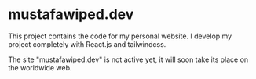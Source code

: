 # mustafawiped.dev

This project contains the code for my personal website. I develop my project completely with React.js and tailwindcss. 

The site "mustafawiped.dev" is not active yet, it will soon take its place on the worldwide web.